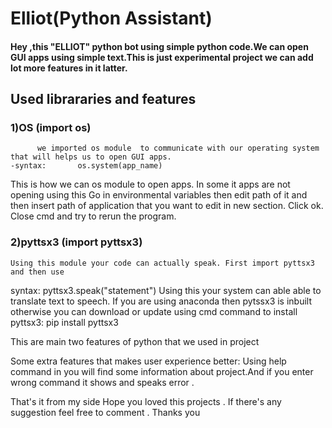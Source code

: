 # Elliot(Python Assistant)

####    Hey ,this "ELLIOT" python bot using simple python code.We can open GUI apps using simple text.This is just experimental project we can add lot more features in it latter.

## Used librararies and features
 
### 1)OS (import os) 
          we imported os module  to communicate with our operating system that will helps us to open GUI apps.
    -syntax:       os.system(app_name)
This is how we can os module to open apps.
In some it apps are not opening using this Go in environmental variables then edit path of it and then insert path of application that you want to edit in new section. Click ok. Close cmd and try to rerun the program.

### 2)pyttsx3 (import pyttsx3)
    Using this module your code can actually speak. First import pyttsx3 and then use
 syntax:  pyttsx3.speak("statement") 
Using this your system can able able to translate text to speech.
     If you are using anaconda then pytssx3 is inbuilt otherwise you can download or update using cmd
 command to install pyttsx3:
 pip install pyttsx3

This are main two features of python that we used in project

Some extra features that makes user experience better:
   Using help command in you will find some information about project.And if you enter wrong command it shows and speaks error . 

That's it from my side Hope you loved this projects . If there's any suggestion feel free to comment . Thanks you
